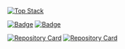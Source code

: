 [![Top Stack](https://widget.realdeveloper.pro/api/top?stack=JavaScript,React,Node.js)](https://github.com/hb707)

[![Badge](https://widget.realdeveloper.pro/api/badge?title=Languages%20and%20Framework&badges=JavaScript,React,Redux,jQuery,Node.js,Express.js,Koa.js,Socket.io,MongoDB,Bootstrap)](https://github.com/hb707)
[![Badge](https://widget.realdeveloper.pro/api/badge?title=Database%20and%20DevOps&badges=MySQL,MongoDB,Mongoose,AWS%20EC2,AWS%20S3,AWS%20Route%2053,AWS%20RDS,Git,GitHub,Bitbucket)](https://github.com/hb707)

[![Repository Card](https://widget.realdeveloper.pro/api/card?user=hb707&repo=Nodejs_team_project2&locale=en)](https://github.com/hb707/Nodejs_team_project2)
[![Repository Card](https://widget.realdeveloper.pro/api/card?user=hb707&repo=Dodol-app&locale=en)](https://github.com/hb707/Dodol-app)
